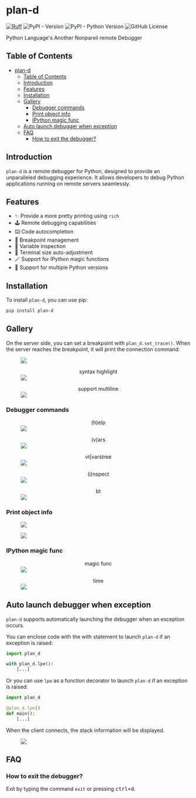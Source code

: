 # plan-d

[![Ruff](https://img.shields.io/endpoint?url=https://raw.githubusercontent.com/astral-sh/ruff/main/assets/badge/v2.json)](https://github.com/astral-sh/ruff)
![PyPI - Version](https://img.shields.io/pypi/v/plan-d)
![PyPI - Python Version](https://img.shields.io/pypi/pyversions/plan-d)
![GitHub License](https://img.shields.io/github/license/zen-xu/plan-d)

Python Language's Another Nonpareil remote Debugger

## Table of Contents

- [plan-d](#plan-d)
  - [Table of Contents](#table-of-contents)
  - [Introduction](#introduction)
  - [Features](#features)
  - [Installation](#installation)
  - [Gallery](#gallery)
    - [Debugger commands](#debugger-commands)
    - [Print object info](#print-object-info)
    - [IPython magic func](#ipython-magic-func)
  - [Auto launch debugger when exception](#auto-launch-debugger-when-exception)
  - [FAQ](#faq)
    - [How to exit the debugger?](#how-to-exit-the-debugger)

## Introduction

`plan-d` is a remote debugger for Python, designed to provide an unparalleled debugging experience. It allows developers to debug Python applications running on remote servers seamlessly.

## Features

- ✨ Provide a more pretty printing using `rich`
- 🕹️ Remote debugging capabilities
- ⌨️ Code autocompletion
- 🔴 Breakpoint management
- 🔎 Variable inspection
- 🔄 Terminal size auto-adjustment
- 🪄 Support for IPython magic functions
- 🐍 Support for multiple Python versions

## Installation

To install `plan-d`, you can use pip:

```sh
pip install plan-d
```

## Gallery

On the server side, you can set a breakpoint with `plan_d.set_trace()`. When the server reaches the breakpoint, it will print the connection command.

<figure class="image">
  <img src="https://zenxu-github-asset.s3.us-east-2.amazonaws.com/plan-d/pland-connect.jpg">
</figure>

<figure class="image">
  <figcaption style="text-align: center;">syntax highlight</figcaption>
  <img src="https://zenxu-github-asset.s3.us-east-2.amazonaws.com/plan-d/pland-highlight-output.jpg">
</figure>

<figure class="image">
  <figcaption style="text-align: center;">support multiline</figcaption>
  <img src="https://zenxu-github-asset.s3.us-east-2.amazonaws.com/plan-d/pland-multilines.jpg">
</figure>

### Debugger commands

<figure class="image">
  <figcaption style="text-align: center;">(h)elp</figcaption>
  <img src="https://zenxu-github-asset.s3.us-east-2.amazonaws.com/plan-d/pland-cmd-h.jpg">
</figure>

<figure class="image">
  <figcaption style="text-align: center;">(v)ars</figcaption>
  <img src="https://zenxu-github-asset.s3.us-east-2.amazonaws.com/plan-d/pland-cmd-vars.jpg">
</figure>

<figure class="image">
  <figcaption style="text-align: center;">vt|varstree</figcaption>
  <img src="https://zenxu-github-asset.s3.us-east-2.amazonaws.com/plan-d/pland-cmd-vt.jpg">
</figure>

<figure class="image">
  <figcaption style="text-align: center;">(i)nspect</figcaption>
  <img src="https://zenxu-github-asset.s3.us-east-2.amazonaws.com/plan-d/pland-cmd-i.jpg">
</figure>

<figure class="image">
  <figcaption style="text-align: center;">bt</figcaption>
  <img src="https://zenxu-github-asset.s3.us-east-2.amazonaws.com/plan-d/pland-cmd-bt.jpg">
</figure>

### Print object info

<figure class="image">
  <img src="https://zenxu-github-asset.s3.us-east-2.amazonaws.com/plan-d/pland-pinfo.jpg">
</figure>

<figure class="image">
  <img src="https://zenxu-github-asset.s3.us-east-2.amazonaws.com/plan-d/pland-pinfo2.jpg">
</figure>

### IPython magic func

<figure class="image">
  <figcaption style="text-align: center;">magic func</figcaption>
  <img src="https://zenxu-github-asset.s3.us-east-2.amazonaws.com/plan-d/pland-magic.jpg">
</figure>

<figure class="image">
  <figcaption style="text-align: center;">time</figcaption>
  <img src="https://zenxu-github-asset.s3.us-east-2.amazonaws.com/plan-d/pland-magic-time.jpg">
</figure>

## Auto launch debugger when exception

`plan-d` supports automatically launching the debugger when an exception occurs.

You can enclose code with the with statement to launch `plan-d` if an exception is raised:

```python
import plan_d

with plan_d.lpe():
    [...]
```

Or you can use `lpe` as a function decorator to launch `plan-d` if an exception is raised:


```python
import plan_d

@plan_d.lpe()
def main():
    [...]
```
When the client connects, the stack information will be displayed.
<figure class="image">
  <img src="https://zenxu-github-asset.s3.us-east-2.amazonaws.com/plan-d/pland-decorator.jpg">
</figure>

## FAQ

### How to exit the debugger?

Exit by typing the command `exit` or pressing <kbd>ctrl+d</kbd>.
